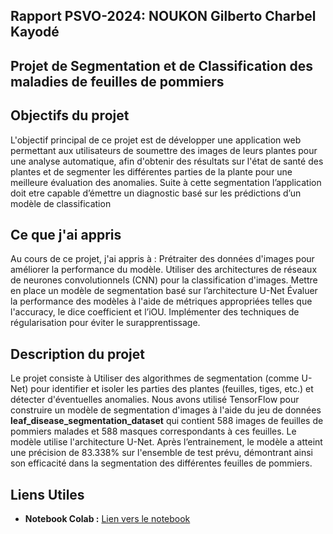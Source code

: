 ## Rapport PSVO-2024: NOUKON Gilberto Charbel Kayodé

## Projet de Segmentation et de Classification des maladies de feuilles de pommiers

## Objectifs du projet

L'objectif principal de ce projet est de développer une application web permettant aux utilisateurs de soumettre des images de leurs plantes pour une analyse automatique, afin d'obtenir des résultats sur l'état de santé des plantes et de segmenter les différentes parties de la plante pour une meilleure évaluation des anomalies. Suite à cette segmentation l’application doit etre capable d’émettre un diagnostic basé sur les prédictions d’un modèle de classification

## Ce que j'ai appris

Au cours de ce projet, j'ai appris à :
Prétraiter des données d'images pour améliorer la performance du modèle.
Utiliser des architectures de réseaux de neurones convolutionnels (CNN) pour la classification d'images.
Mettre en place un modèle de segmentation basé sur l’architecture U-Net
Évaluer la performance des modèles à l'aide de métriques appropriées telles que l'accuracy, le dice coefficient et l’iOU.
Implémenter des techniques de régularisation pour éviter le surapprentissage.

## Description du projet

Le projet consiste à Utiliser des algorithmes de segmentation (comme U-Net) pour identifier et isoler les parties des plantes (feuilles, tiges, etc.) et détecter d'éventuelles anomalies. Nous avons utilisé TensorFlow pour construire un modèle de segmentation d'images à l'aide du jeu de données **leaf_disease_segmentation_dataset** qui contient 588 images de feuilles de pommiers malades et 588 masques correspondants à ces feuilles. Le modèle utilise l'architecture U-Net. Après l’entrainement, le modèle a atteint une précision de 83.338% sur l'ensemble de test prévu, démontrant ainsi son efficacité dans la segmentation des différentes feuilles de pommiers.

## Liens Utiles
- **Notebook Colab :** [Lien vers le notebook](https://www.kaggle.com/code/charbelnoukon/notebookb9738a1d8c/edit/run/201647076)


